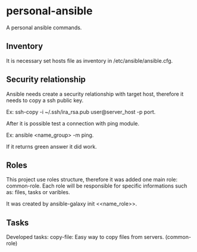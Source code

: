 # personal-ansible
A personal ansible commands.

## Inventory
It is necessary set hosts file as inventory in /etc/ansible/ansible.cfg.

## Security relationship
Ansible needs create a security relationship with target host, therefore it needs to copy a ssh public key.

Ex: ssh-copy -i ~/.ssh/ira_rsa.pub user@server_host -p port.

After it is possible test a connection with ping module.

Ex: ansible <name_group> -m ping. 

If it returns green answer it did work.

## Roles
This project use roles structure, therefore it was added one main role: common-role. Each role will be responsible for specific informations such as: files, tasks or varibles.

It was created by ansible-galaxy init <<name_role>>.

## Tasks
Developed tasks:
  copy-file: Easy way to copy files from servers. (common-role)

